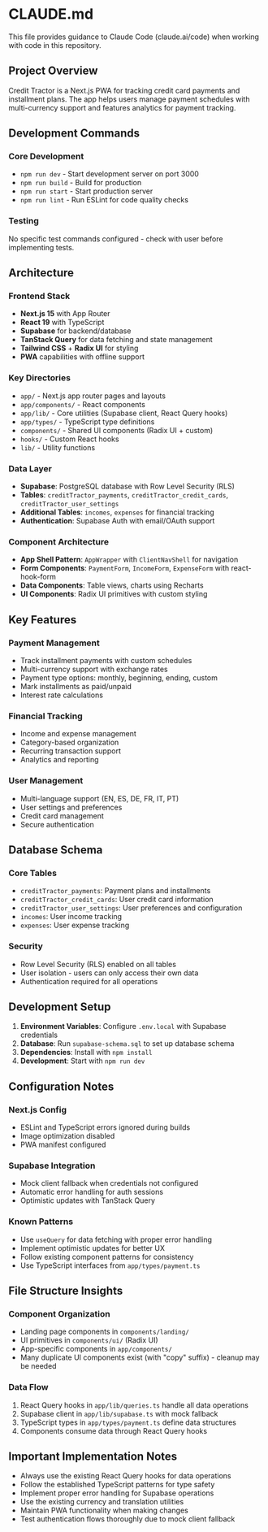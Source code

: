 # CLAUDE.md

This file provides guidance to Claude Code (claude.ai/code) when working with code in this repository.

## Project Overview

Credit Tractor is a Next.js PWA for tracking credit card payments and installment plans. The app helps users manage payment schedules with multi-currency support and features analytics for payment tracking.

## Development Commands

### Core Development
- `npm run dev` - Start development server on port 3000
- `npm run build` - Build for production 
- `npm run start` - Start production server
- `npm run lint` - Run ESLint for code quality checks

### Testing
No specific test commands configured - check with user before implementing tests.

## Architecture

### Frontend Stack
- **Next.js 15** with App Router
- **React 19** with TypeScript
- **Supabase** for backend/database
- **TanStack Query** for data fetching and state management
- **Tailwind CSS** + **Radix UI** for styling
- **PWA** capabilities with offline support

### Key Directories
- `app/` - Next.js app router pages and layouts
- `app/components/` - React components
- `app/lib/` - Core utilities (Supabase client, React Query hooks)
- `app/types/` - TypeScript type definitions
- `components/` - Shared UI components (Radix UI + custom)
- `hooks/` - Custom React hooks
- `lib/` - Utility functions

### Data Layer
- **Supabase**: PostgreSQL database with Row Level Security (RLS)
- **Tables**: `creditTractor_payments`, `creditTractor_credit_cards`, `creditTractor_user_settings`
- **Additional Tables**: `incomes`, `expenses` for financial tracking
- **Authentication**: Supabase Auth with email/OAuth support

### Component Architecture
- **App Shell Pattern**: `AppWrapper` with `ClientNavShell` for navigation
- **Form Components**: `PaymentForm`, `IncomeForm`, `ExpenseForm` with react-hook-form
- **Data Components**: Table views, charts using Recharts
- **UI Components**: Radix UI primitives with custom styling

## Key Features

### Payment Management
- Track installment payments with custom schedules
- Multi-currency support with exchange rates
- Payment type options: monthly, beginning, ending, custom
- Mark installments as paid/unpaid
- Interest rate calculations

### Financial Tracking
- Income and expense management
- Category-based organization
- Recurring transaction support
- Analytics and reporting

### User Management
- Multi-language support (EN, ES, DE, FR, IT, PT)
- User settings and preferences
- Credit card management
- Secure authentication

## Database Schema

### Core Tables
- `creditTractor_payments`: Payment plans and installments
- `creditTractor_credit_cards`: User credit card information  
- `creditTractor_user_settings`: User preferences and configuration
- `incomes`: User income tracking
- `expenses`: User expense tracking

### Security
- Row Level Security (RLS) enabled on all tables
- User isolation - users can only access their own data
- Authentication required for all operations

## Development Setup

1. **Environment Variables**: Configure `.env.local` with Supabase credentials
2. **Database**: Run `supabase-schema.sql` to set up database schema
3. **Dependencies**: Install with `npm install`
4. **Development**: Start with `npm run dev`

## Configuration Notes

### Next.js Config
- ESLint and TypeScript errors ignored during builds
- Image optimization disabled
- PWA manifest configured

### Supabase Integration
- Mock client fallback when credentials not configured
- Automatic error handling for auth sessions
- Optimistic updates with TanStack Query

### Known Patterns
- Use `useQuery` for data fetching with proper error handling
- Implement optimistic updates for better UX
- Follow existing component patterns for consistency
- Use TypeScript interfaces from `app/types/payment.ts`

## File Structure Insights

### Component Organization
- Landing page components in `components/landing/`
- UI primitives in `components/ui/` (Radix UI)
- App-specific components in `app/components/`
- Many duplicate UI components exist (with "copy" suffix) - cleanup may be needed

### Data Flow
1. React Query hooks in `app/lib/queries.ts` handle all data operations
2. Supabase client in `app/lib/supabase.ts` with mock fallback
3. TypeScript types in `app/types/payment.ts` define data structures
4. Components consume data through React Query hooks

## Important Implementation Notes

- Always use the existing React Query hooks for data operations
- Follow the established TypeScript patterns for type safety
- Implement proper error handling for Supabase operations
- Use the existing currency and translation utilities
- Maintain PWA functionality when making changes
- Test authentication flows thoroughly due to mock client fallback